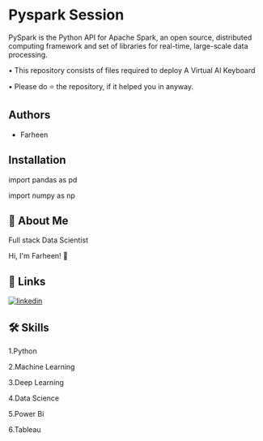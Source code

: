 
# Pyspark Session


PySpark is the Python API for Apache Spark, an open source, distributed computing framework and set of libraries for real-time, large-scale data processing.


• This repository consists of files required to deploy A Virtual AI Keyboard

• Please do ⭐ the repository, if it helped you in anyway.
## Authors

- Farheen


## Installation

import pandas as pd

import numpy as np 









## 🚀 About Me
Full stack Data Scientist

Hi, I'm Farheen! 👋


## 🔗 Links
[![linkedin](https://img.shields.io/badge/linkedin-0A66C2?style=for-the-badge&logo=linkedin&logoColor=white)](https://www.linkedin.com/in/farheen-shaukat-83a7b9b6)


## 🛠 Skills
1.Python

2.Machine Learning

3.Deep Learning

4.Data Science

5.Power Bi

6.Tableau

